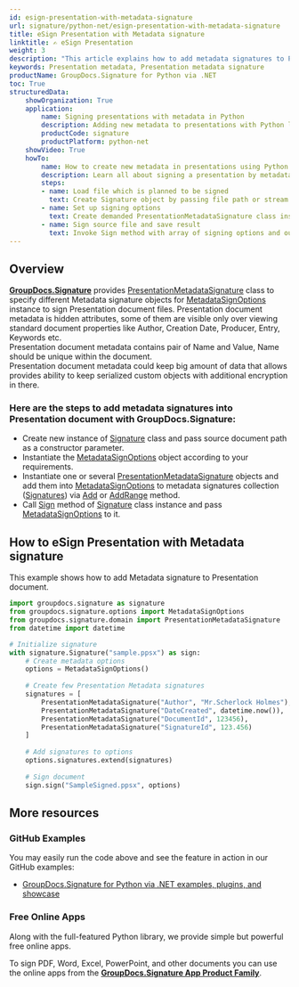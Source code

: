 ```yaml
---
id: esign-presentation-with-metadata-signature
url: signature/python-net/esign-presentation-with-metadata-signature
title: eSign Presentation with Metadata signature
linktitle: ✍️ eSign Presentation
weight: 3
description: "This article explains how to add metadata signatures to Presentation document with GroupDocs.Signature"
keywords: Presentation metadata, Presentation metadata signature
productName: GroupDocs.Signature for Python via .NET
toc: True
structuredData:
    showOrganization: True
    application:    
        name: Signing presentations with metadata in Python    
        description: Adding new metadata to presentations with Python language by GroupDocs.Signature for Python via .NET APIs
        productCode: signature
        productPlatform: python-net 
    showVideo: True
    howTo:
        name: How to create new metadata in presentations using Python 
        description: Learn all about signing a presentation by metadata and Python
        steps:
        - name: Load file which is planned to be signed
          text: Create Signature object by passing file path or stream as a constructor parameter.
        - name: Set up signing options 
          text: Create demanded PresentationMetadataSignature class instances and add them to array.
        - name: Sign source file and save result 
          text: Invoke Sign method with array of signing options and output file path or stream.
---
```

## Overview
[**GroupDocs.Signature**](https://products.groupdocs.com/signature/python-net) provides [PresentationMetadataSignature](https://reference.groupdocs.com/signature/python-net/groupdocs.signature.domain/presentationmetadatasignature) class to specify different Metadata signature objects for [MetadataSignOptions](https://reference.groupdocs.com/signature/python-net/groupdocs.signature.options/metadatasignoptions) instance to sign Presentation document files.
Presentation document metadata is hidden attributes, some of them are visible only over viewing standard document properties like Author, Creation Date, Producer, Entry, Keywords etc.  
Presentation document metadata contains pair of Name and Value, Name should be unique within the document.  
Presentation document metadata could keep big amount of data that allows provides ability to keep serialized custom objects with additional encryption in there.

### Here are the steps to add metadata signatures into Presentation document with GroupDocs.Signature:

* Create new instance of [Signature](https://reference.groupdocs.com/signature/python-net/groupdocs.signature/signature) class and pass source document path as a constructor parameter.
* Instantiate the [MetadataSignOptions](https://reference.groupdocs.com/signature/python-net/groupdocs.signature.options/metadatasignoptions) object according to your requirements.
* Instantiate one or several [PresentationMetadataSignature](https://reference.groupdocs.com/signature/python-net/groupdocs.signature.domain/presentationmetadatasignature) objects and add them into [MetadataSignOptions](https://reference.groupdocs.com/signature/python-net/groupdocs.signature.options/metadatasignoptions) to metadata signatures collection ([Signatures](https://reference.groupdocs.com/signature/python-net/groupdocs.signature.options/metadatasignoptions/signatures)) via [Add](https://reference.groupdocs.com/signature/python-net/groupdocs.signature.domain/metadatasignaturecollection/add) or [AddRange](https://reference.groupdocs.com/signature/python-net/groupdocs.signature.domain/metadatasignaturecollection/addrange) method.
* Call [Sign](https://reference.groupdocs.com/signature/python-net/groupdocs.signature/signature/sign/) method of [Signature](https://reference.groupdocs.com/signature/python-net/groupdocs.signature/signature) class instance and pass [MetadataSignOptions](https://reference.groupdocs.com/signature/python-net/groupdocs.signature.options/metadatasignoptions) to it.

## How to eSign Presentation with Metadata signature

This example shows how to add Metadata signature to Presentation document.

```python
import groupdocs.signature as signature
from groupdocs.signature.options import MetadataSignOptions
from groupdocs.signature.domain import PresentationMetadataSignature
from datetime import datetime

# Initialize signature
with signature.Signature("sample.ppsx") as sign:
    # Create metadata options
    options = MetadataSignOptions()
    
    # Create few Presentation Metadata signatures
    signatures = [
        PresentationMetadataSignature("Author", "Mr.Scherlock Holmes"),
        PresentationMetadataSignature("DateCreated", datetime.now()),
        PresentationMetadataSignature("DocumentId", 123456),
        PresentationMetadataSignature("SignatureId", 123.456)
    ]
    
    # Add signatures to options
    options.signatures.extend(signatures)
    
    # Sign document
    sign.sign("SampleSigned.ppsx", options)
```

## More resources

### GitHub Examples

You may easily run the code above and see the feature in action in our GitHub examples:

* [GroupDocs.Signature for Python via .NET examples, plugins, and showcase](https://github.com/groupdocs-signature/GroupDocs.Signature-for-Python-via-.NET)

### Free Online Apps

Along with the full-featured Python library, we provide simple but powerful free online apps.

To sign PDF, Word, Excel, PowerPoint, and other documents you can use the online apps from the **[GroupDocs.Signature App Product Family](https://products.groupdocs.app/signature/family)**.
